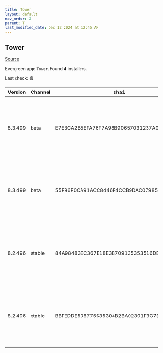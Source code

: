 ```yaml
---
title: Tower
layout: default
nav_order: 2
parent: T
last_modified_date: Dec 12 2024 at 12:45 AM
---
```


## Tower

[Source](https://www.git-tower.com/windows/)

Evergreen app: `Tower`. Found **4** installers.

Last check: 🟢

| Version | Channel | sha1                                     | Type | URI                                                                                                                                                  |
| ------- | ------- | ---------------------------------------- | ---- | ---------------------------------------------------------------------------------------------------------------------------------------------------- |
| 8.3.499 | beta    | E7EBCA2B5EFA76F7A98B90657031237A0E976D9F | exe  | [https://www.git-tower.com/apps/tower3-win/499-40883531/Tower-8.3.499.exe](https://www.git-tower.com/apps/tower3-win/499-40883531/Tower-8.3.499.exe) |
| 8.3.499 | beta    | 55F96F0CA91ACC8446F4CCB9DAC0798550CB23B6 | msi  | [https://www.git-tower.com/apps/tower3-win/499-40883531/Tower-8.3.499.msi](https://www.git-tower.com/apps/tower3-win/499-40883531/Tower-8.3.499.msi) |
| 8.2.496 | stable  | 84A98483EC367E18E3B709135353516DE336AB88 | exe  | [https://www.git-tower.com/apps/tower3-win/496-eb24f7a7/Tower-8.2.496.exe](https://www.git-tower.com/apps/tower3-win/496-eb24f7a7/Tower-8.2.496.exe) |
| 8.2.496 | stable  | BBFEDDE508775635304B2BA02391F3C7DC284CC6 | msi  | [https://www.git-tower.com/apps/tower3-win/496-eb24f7a7/Tower-8.2.496.msi](https://www.git-tower.com/apps/tower3-win/496-eb24f7a7/Tower-8.2.496.msi) |
